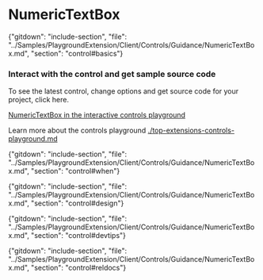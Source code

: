 ﻿# NumericTextBox

{"gitdown": "include-section", "file": "../Samples/PlaygroundExtension/Client/Controls/Guidance/NumericTextBox.md", "section": "control#basics"}

<!-- TODO get an IMAGE to embed here -->

### Interact with the control and get sample source code
To see the latest control, change options and get source code for your project, click here.

<a href="https://ms.portal.azure.com/?Microsoft_Azure_Playground=true#blade/Microsoft_Azure_Playground/ControlsIndexBlade/NumericTextBoxPlayground" target="_blank">NumericTextBox in the interactive controls playground</a>

Learn more about the controls playground [./top-extensions-controls-playground.md](./top-extensions-controls-playground.md)


<!-- TODO get an SAMPLE CODE to embed here -->

{"gitdown": "include-section", "file": "../Samples/PlaygroundExtension/Client/Controls/Guidance/NumericTextBox.md", "section": "control#when"}

{"gitdown": "include-section", "file": "../Samples/PlaygroundExtension/Client/Controls/Guidance/NumericTextBox.md", "section": "control#design"}

{"gitdown": "include-section", "file": "../Samples/PlaygroundExtension/Client/Controls/Guidance/NumericTextBox.md", "section": "control#devtips"}

{"gitdown": "include-section", "file": "../Samples/PlaygroundExtension/Client/Controls/Guidance/NumericTextBox.md", "section": "control#reldocs"}
